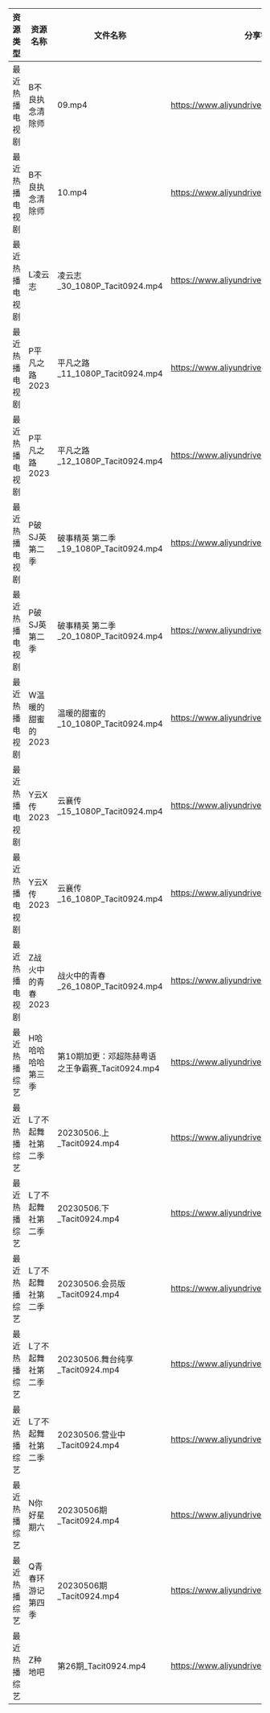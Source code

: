 | 资源类型    | 资源名称        | 文件名称                             | 分享链接                                      | 更新时间       |
| ------- | ----------- | -------------------------------- | ----------------------------------------- | ---------- |
| 最近热播电视剧 | B不良执念清除师    | 09.mp4                           | https://www.aliyundrive.com/s/1mviAKwHzqD | 2023-05-07 |
| 最近热播电视剧 | B不良执念清除师    | 10.mp4                           | https://www.aliyundrive.com/s/1mviAKwHzqD | 2023-05-07 |
| 最近热播电视剧 | L凌云志        | 凌云志_30_1080P_Tacit0924.mp4       | https://www.aliyundrive.com/s/FEVCQhpEYaC | 2023-05-07 |
| 最近热播电视剧 | P平凡之路2023   | 平凡之路_11_1080P_Tacit0924.mp4      | https://www.aliyundrive.com/s/VK54DLWTfFp | 2023-05-07 |
| 最近热播电视剧 | P平凡之路2023   | 平凡之路_12_1080P_Tacit0924.mp4      | https://www.aliyundrive.com/s/VK54DLWTfFp | 2023-05-07 |
| 最近热播电视剧 | P破SJ英第二季    | 破事精英 第二季_19_1080P_Tacit0924.mp4  | https://www.aliyundrive.com/s/qC8SQsmTBLK | 2023-05-07 |
| 最近热播电视剧 | P破SJ英第二季    | 破事精英 第二季_20_1080P_Tacit0924.mp4  | https://www.aliyundrive.com/s/qC8SQsmTBLK | 2023-05-07 |
| 最近热播电视剧 | W温暖的甜蜜的2023 | 温暖的甜蜜的_10_1080P_Tacit0924.mp4    | https://www.aliyundrive.com/s/jwz9SCbEiy3 | 2023-05-07 |
| 最近热播电视剧 | Y云X传2023    | 云襄传_15_1080P_Tacit0924.mp4       | https://www.aliyundrive.com/s/Rs5PP2mqT3z | 2023-05-07 |
| 最近热播电视剧 | Y云X传2023    | 云襄传_16_1080P_Tacit0924.mp4       | https://www.aliyundrive.com/s/Rs5PP2mqT3z | 2023-05-07 |
| 最近热播电视剧 | Z战火中的青春2023 | 战火中的青春_26_1080P_Tacit0924.mp4    | https://www.aliyundrive.com/s/nBi7cscYEpa | 2023-05-07 |
| 最近热播综艺  | H哈哈哈哈哈第三季   | 第10期加更：邓超陈赫粤语之王争霸赛_Tacit0924.mp4 | https://www.aliyundrive.com/s/kpCJHLKnv9R | 2023-05-07 |
| 最近热播综艺  | L了不起舞社第二季   | 20230506.上_Tacit0924.mp4         | https://www.aliyundrive.com/s/Vm7S5sAcEUm | 2023-05-07 |
| 最近热播综艺  | L了不起舞社第二季   | 20230506.下_Tacit0924.mp4         | https://www.aliyundrive.com/s/Vm7S5sAcEUm | 2023-05-07 |
| 最近热播综艺  | L了不起舞社第二季   | 20230506.会员版_Tacit0924.mp4       | https://www.aliyundrive.com/s/Vm7S5sAcEUm | 2023-05-07 |
| 最近热播综艺  | L了不起舞社第二季   | 20230506.舞台纯享_Tacit0924.mp4      | https://www.aliyundrive.com/s/Vm7S5sAcEUm | 2023-05-07 |
| 最近热播综艺  | L了不起舞社第二季   | 20230506.营业中_Tacit0924.mp4       | https://www.aliyundrive.com/s/Vm7S5sAcEUm | 2023-05-07 |
| 最近热播综艺  | N你好星期六      | 20230506期_Tacit0924.mp4          | https://www.aliyundrive.com/s/QGPr3eRo3pE | 2023-05-07 |
| 最近热播综艺  | Q青春环游记第四季   | 20230506期_Tacit0924.mp4          | https://www.aliyundrive.com/s/YcPwXPmrXec | 2023-05-07 |
| 最近热播综艺  | Z种地吧        | 第26期_Tacit0924.mp4               | https://www.aliyundrive.com/s/X646VT8wnFZ | 2023-05-07 |
